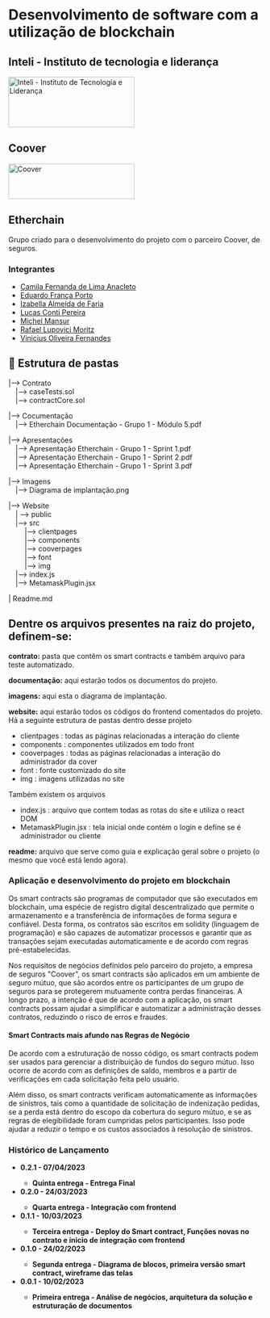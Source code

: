# Desenvolvimento de software com a utilização de blockchain

## Inteli - Instituto de tecnologia e liderança
<a href= "https://www.inteli.edu.br/"><img src="https://www.inteli.edu.br/wp-content/uploads/2021/08/20172028/marca_1-2.png" alt="Inteli - Instituto de Tecnologia e Liderança" width="250px" height="100px"></a>

## Coover 
<a href= "https://coover.me/"><img src="https://theme.zdassets.com/theme_assets/10391010/252b3a482d39b630006805aa33f3768c9631e75a.png" alt="Coover" width="250px" height="70px" ></a>

## Etherchain
Grupo criado para o desenvolvimento do projeto com o parceiro Coover, de seguros.

<!-- #### adicionar a imagem do grupo -->

### Integrantes 

- [Camila Fernanda de Lima Anacleto](https://www.linkedin.com/in/camilaanacleto/)
- [Eduardo França Porto](https://www.linkedin.com/in/eduardo-franca-porto/)
- [Izabella Almeida de Faria](https://www.linkedin.com/in/izabellaalmeida/)
- [Lucas Conti Pereira](https://www.linkedin.com/in/lucas-conti-pereira-3410b1233/)
- [Michel Mansur](https://www.linkedin.com/in/michel-mansur-26006a219/)
- [Rafael Lupovici Moritz](https://www.linkedin.com/in/rafael-moritz/)
- [Vinicius Oliveira Fernandes](https://www.linkedin.com/in/vinicius-oliveira-fernandes-627b68168/)


## 📁 Estrutura de pastas
|--> Contrato<br>
  &emsp;|--> caseTests.sol<br>
  &emsp;|--> contractCore.sol<br>

|--> Cocumentação<br>
  &emsp;|--> Etherchain Documentação - Grupo 1 - Módulo 5.pdf<br>

|--> Apresentações<br>
  &emsp;|--> Apresentação Etherchain - Grupo 1 - Sprint 1.pdf<br>
  &emsp;|--> Apresentação Etherchain - Grupo 1 - Sprint 2.pdf<br>
  &emsp;|--> Apresentação Etherchain - Grupo 1 - Sprint 3.pdf<br>
  
|--> Imagens<br>
  &emsp;|--> Diagrama de implantação.png<br>
  
|--> Website <br>
  &emsp;| --> public <br>
  &emsp;|--> src<br>
    &emsp; &emsp;|--> clientpages<br>
    &emsp; &emsp;|--> components<br>
    &emsp; &emsp;|--> cooverpages<br>
    &emsp; &emsp;|--> font<br>
    &emsp; &emsp;|--> img<br>
  &emsp;|--> index.js<br>
  &emsp;|--> MetamaskPlugin.jsx<br>


| Readme.md<br>


## <b>Dentre os arquivos presentes na raiz do projeto, definem-se:</b>

<b>contrato:</b> pasta que contêm os smart contracts e também arquivo para teste automatizado.

<b>documentação:</b> aqui estarão todos os documentos do projeto.

<b>imagens:</b> aqui esta o diagrama de implantação.

<b>website:</b> aqui estarão todos os códigos do frontend comentados do projeto. 
Há a seguinte estrutura de pastas dentro desse projeto 

   - clientpages : todas as páginas relacionadas a interação do cliente  
   - components : componentes utilizados em todo front
   - cooverpages : todas as páginas relacionadas a interação do administrador da cover
   - font : fonte customizado do site
   - img : imagens utilizadas no site 

Também existem os arquivos 
   - index.js : arquivo que contem todas as rotas do site e utiliza o react DOM
   - MetamaskPlugin.jsx : tela inicial onde contém o login e define se é administrador ou
 cliente

<b>readme:</b> arquivo que serve como guia e explicação geral sobre o projeto (o mesmo que você está lendo agora).

### Aplicação e desenvolvimento do projeto em blockchain

Os smart contracts são programas de computador que são executados em blockchain, uma espécie de registro digital descentralizado que permite o armazenamento e a transferência de informações de forma segura e confiável. Desta forma, os contratos são escritos em solidity (linguagem de programação) e são capazes de automatizar processos e garantir que as transações sejam executadas automaticamente e de acordo com regras pré-estabelecidas.

Nos requisitos de negócios definidos pelo parceiro do projeto, a empresa de seguros "Coover", os smart contracts são aplicados em um ambiente de seguro mútuo, que são acordos entre os participantes de um grupo de seguros para se protegerem mutuamente contra perdas financeiras. A longo prazo, a intenção é que de acordo com a aplicação, os smart contracts possam ajudar a simplificar e automatizar a administração desses contratos, reduzindo o risco de erros e fraudes.

#### Smart Contracts mais afundo nas Regras de Negócio

De acordo com a estruturação de nosso código, os smart contracts podem ser usados para gerenciar a distribuição de fundos do seguro mútuo. Isso ocorre de acordo com as definições de saldo, membros e a partir de verificações em cada solicitação feita pelo usuário.

Além disso, os smart contracts verificam automaticamente as informações de sinistros, tais como a quantidade de solicitação de indenização pedidas, se a perda está dentro do escopo da cobertura do seguro mútuo, e se as regras de elegibilidade foram cumpridas pelos participantes. Isso pode ajudar a reduzir o tempo e os custos associados à resolução de sinistros.

### Histórico de Lançamento 
* <b> 0.2.1 - 07/04/2023 <b>
  * Quinta entrega - Entrega Final
* <b> 0.2.0 - 24/03/2023 <b>
  * Quarta entrega - Integração com frontend
* <b> 0.1.1 - 10/03/2023 <b>
  * Terceira entrega - Deploy do Smart contract, Funções novas no contrato e inicio de integração com frontend
* <b> 0.1.0 - 24/02/2023 <b> 
  * Segunda entrega - Diagrama de blocos, primeira versão smart contract, wireframe das telas
* <b> 0.0.1 - 10/02/2023 <b>
  * Primeira entrega - Análise de negócios, arquitetura da solução e estruturação de documentos